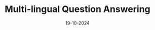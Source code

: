 ---
layout: none
title: Multi-lingual Question Answering
description: Built an multi-lingual question answering system using the HuggingFace API on syntactic rules from multiple languages. Finetuned BERT on the SQUAD dataset augmented with multiple question variants using back translation.
img: assets/img/projects/translation.png
date: 19-10-2024
---